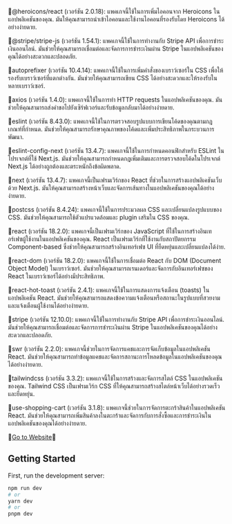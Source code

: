🍒@heroicons/react (เวอร์ชัน 2.0.18): แพคเกจนี้ใช้ในการเพิ่มไอคอนจาก Heroicons ในแอปพลิเคชันของคุณ. มันให้คุณสามารถนำเข้าไอคอนและใช้งานไอคอนที่รองรับโดย Heroicons ได้อย่างง่ายดาย.

🍒@stripe/stripe-js (เวอร์ชัน 1.54.1): แพคเกจนี้ใช้ในการทำงานกับ Stripe API เพื่อการชำระเงินออนไลน์. มันช่วยให้คุณสามารถเชื่อมต่อและจัดการการชำระเงินผ่าน Stripe ในแอปพลิเคชันของคุณได้อย่างสะดวกและปลอดภัย.

🍒autoprefixer (เวอร์ชัน 10.4.14): แพคเกจนี้ใช้ในการเพิ่มคำสั่งของเบราว์เซอร์ใน CSS เพื่อให้รองรับเบราว์เซอร์ที่แตกต่างกัน. มันช่วยให้คุณสามารถเขียน CSS ได้อย่างสะดวกและให้รองรับในหลายเบราว์เซอร์.

🍒axios (เวอร์ชัน 1.4.0): แพคเกจนี้ใช้ในการทำ HTTP requests ในแอปพลิเคชันของคุณ. มันช่วยให้คุณสามารถส่งคำขอไปยังเซิร์ฟเวอร์และรับข้อมูลกลับมาได้อย่างง่ายดาย.

🍒eslint (เวอร์ชัน 8.43.0): แพคเกจนี้ใช้ในการตรวจสอบรูปแบบการเขียนโค้ดของคุณตามกฎเกณฑ์ที่กำหนด. มันช่วยให้คุณสามารถรักษาคุณภาพของโค้ดและเพิ่มประสิทธิภาพในกระบวนการพัฒนา.

🍒eslint-config-next (เวอร์ชัน 13.4.7): แพคเกจนี้ใช้ในการกำหนดคอนฟิกสำหรับ ESLint ในโปรเจกต์ที่ใช้ Next.js. มันช่วยให้คุณสามารถกำหนดกฎเพิ่มเติมและการตรวจสอบโค้ดในโปรเจกต์ Next.js ได้อย่างถูกต้องและตระหนักถึงข้อผิดพลาด.

🍒next (เวอร์ชัน 13.4.7): แพคเกจนี้เป็นเฟรมเวิร์กของ React ที่ช่วยในการสร้างแอปพลิเคชันเว็บด้วย Next.js. มันให้คุณสามารถสร้างหน้าเว็บและจัดการเส้นทางในแอปพลิเคชันของคุณได้อย่างง่ายดาย.

🍒postcss (เวอร์ชัน 8.4.24): แพคเกจนี้ใช้ในการประมวลผล CSS และเปลี่ยนแปลงรูปแบบของ CSS. มันช่วยให้คุณสามารถใช้ตัวแปรแวดล้อมและ plugin เสริมใน CSS ของคุณ.

🍒react (เวอร์ชัน 18.2.0): แพคเกจนี้เป็นเฟรมเวิร์กของ JavaScript ที่ใช้ในการสร้างอินเทอร์เฟซผู้ใช้งานในแอปพลิเคชันของคุณ. React เป็นเฟรมเวิร์กที่ใช้งานกับสถาปัตยกรรม Component-based ซึ่งช่วยให้คุณสามารถสร้างอินเทอร์เฟซ UI ที่ยืดหยุ่นและเปลี่ยนแปลงได้ง่าย.

🍒react-dom (เวอร์ชัน 18.2.0): แพคเกจนี้ใช้ในการเชื่อมต่อ React กับ DOM (Document Object Model) ในเบราว์เซอร์. มันช่วยให้คุณสามารถเรนเดอร์และจัดการกับอินเทอร์เฟซของ React ในเบราว์เซอร์ได้อย่างมีประสิทธิภาพ.

🍒react-hot-toast (เวอร์ชัน 2.4.1): แพคเกจนี้ใช้ในการแสดงการแจ้งเตือน (toasts) ในแอปพลิเคชัน React. มันช่วยให้คุณสามารถแสดงข้อความแจ้งเตือนหรือสถานะในรูปแบบที่สวยงามและแจ้งเตือนผู้ใช้งานได้อย่างง่ายดาย.

🍒stripe (เวอร์ชัน 12.10.0): แพคเกจนี้ใช้ในการทำงานกับ Stripe API เพื่อการชำระเงินออนไลน์. มันช่วยให้คุณสามารถเชื่อมต่อและจัดการการชำระเงินผ่าน Stripe ในแอปพลิเคชันของคุณได้อย่างสะดวกและปลอดภัย.

🍒swr (เวอร์ชัน 2.2.0): แพคเกจนี้ช่วยในการจัดการแคชและการจัดเก็บข้อมูลในแอปพลิเคชัน React. มันช่วยให้คุณสามารถทำข้อมูลแคชและจัดการสถานะการโหลดข้อมูลในแอปพลิเคชันของคุณได้อย่างง่ายดาย.

🍒tailwindcss (เวอร์ชัน 3.3.2): แพคเกจนี้ใช้ในการสร้างและจัดการสไตล์ CSS ในแอปพลิเคชันของคุณ. Tailwind CSS เป็นเฟรมเวิร์ก CSS ที่ให้คุณสามารถสร้างสไตล์หน้าเว็บได้อย่างรวดเร็วและยืดหยุ่น.

🍒use-shopping-cart (เวอร์ชัน 3.1.8): แพคเกจนี้ช่วยในการจัดการตะกร้าสินค้าในแอปพลิเคชัน React. มันช่วยให้คุณสามารถเพิ่มสินค้าลงในตะกร้าและจัดการกับการสั่งซื้อและการชำระเงินในแอปพลิเคชันของคุณได้อย่างง่ายดาย.

<p>🍒<a href="https://ecomshopping.vercel.app/" target="_blank">Go to Website</a>🍒</p>




## Getting Started
First, run the development server:

```bash
npm run dev
# or
yarn dev
# or
pnpm dev
```


